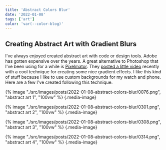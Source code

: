```yaml
---
title: 'Abstract Colors Blur'
date: '2022-01-08'
tags: ['art']
color: 'var(--color-blog)'
---
```


## Creating Abstract Art with Gradient Blurs
I've always enjoyed created abstract art with code or design tools. Adobe has gotten expensive over the years. A great alternative to Photoshop that I've been using for a while is [Pixelmator](https://www.pixelmator.com/pro/). They [posted a little video](https://www.youtube.com/watch?v=By7XGcpJAJ4) recently with a cool technique for creating some nice gradient effects. I like this kind of stuff because I like to use custom backgrounds for my watch and phone. Here are a few I've created following this technique.

{% image "./src/images/posts/2022-01-08-abstract-colors-blur/0076.png", "abstract art 1", "100vw" %}
{.media-image}

{% image "./src/images/posts/2022-01-08-abstract-colors-blur/0301.png", "abstract art 2", "100vw" %}
{.media-image}

{% image "./src/images/posts/2022-01-08-abstract-colors-blur/0308.png", "abstract art 3", "100vw" %}
{.media-image}

{% image "./src/images/posts/2022-01-08-abstract-colors-blur/0314.png", "abstract art 4", "100vw" %}
{.media-image}
